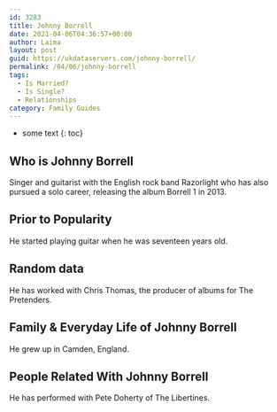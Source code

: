 ```yaml
---
id: 3283
title: Johnny Borrell
date: 2021-04-06T04:36:57+00:00
author: Laima
layout: post
guid: https://ukdataservers.com/johnny-borrell/
permalink: /04/06/johnny-borrell
tags:
  - Is Married?
  - Is Single?
  - Relationships
category: Family Guides
---
```


* some text
{: toc}


## Who is Johnny Borrell
                  
                  
                  
Singer and guitarist with the English rock band Razorlight who has also pursued a solo career, releasing the album Borrell 1 in 2013.
                  
              
            
              
            
                
                
                
## Prior to Popularity
                  
                  
                  
He started playing guitar when he was seventeen years old.
                  
              
            
              
            
                
                
                
## Random data
                  
                  
                  
He has worked with Chris Thomas, the producer of albums for The Pretenders.
                  
              
            
              
            
                
                
                
## Family & Everyday Life of Johnny Borrell
                  
                  
                  
He grew up in Camden, England.
                  
              
            
              
            
                
                
                
## People Related With Johnny Borrell
                  
                  
                  
He has performed with Pete Doherty of The Libertines.
                  
              
            
              
            
                
              
            
              
              
            
            
              
            
          
          
          